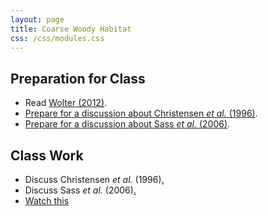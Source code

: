 ```yaml
---
layout: page
title: Coarse Woody Habitat
css: /css/modules.css
---
```


## Preparation for Class

* Read [Wolter (2012)](PREP/RESOURCES/Wolter_2012_CWHreview.pdf).
* [Prepare for a discussion about Christensen *et al.* (1996)](PREP/CWH_Christensenetal_1996).
* [Prepare for a discussion about Sass *et al.* (2006)](PREP/CWH_Sassetal_2006).

## Class Work

* Discuss Christensen *et al.* (1996)[.](DISCUSSIONS/READING_Christensenetal_1996.pptx)
* Discuss Sass *et al.* (2006)[.](DISCUSSIONS/READING_Sassetal_2006.pptx)
* [Watch this](https://www.youtube.com/watch?v=HdrvwXUNaDg)

